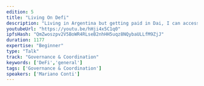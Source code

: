 ```yaml
---
edition: 5
title: "Living On Defi"
description: "Living in Argentina but getting paid in Dai, I can access financial systems that are usually not available to us. I want to show how Ethereum's DeFi movement has been working fine for the last 2 years, by leveraging Dai and secondary lending platforms, and how that is changing the financial reality for people in developing economies. Someone in South America getting paid in crypto can access more stable currencies than their local ones, with better interest rates, and this is all happening right now, and scaling right now."
youtubeUrl: "https://youtu.be/hHji4x5C1q0"
ipfsHash: "QmZwoszpv2V5BoWR4RLseB2nhHH5uqz8NQybaULLfM9ZjJ"
duration: 1177
expertise: "Beginner"
type: "Talk"
track: "Governance & Coordination"
keywords: ['DeFi','general']
tags: ['Governance & Coordination']
speakers: ['Mariano Conti']
---
```

